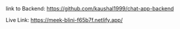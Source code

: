 link to Backend: https://github.com/kaushal1999/chat-app-backend


Live Link: https://meek-blini-f65b7f.netlify.app/

